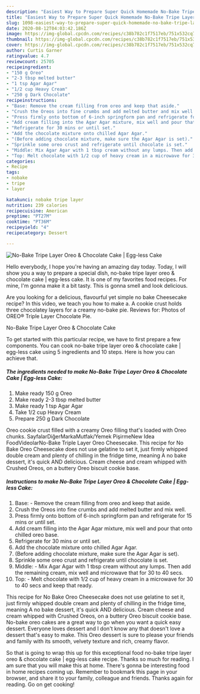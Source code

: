 ```yaml
---
description: "Easiest Way to Prepare Super Quick Homemade No-Bake Tripe Layer Oreo &amp;amp; Chocolate Cake | Egg-less Cake"
title: "Easiest Way to Prepare Super Quick Homemade No-Bake Tripe Layer Oreo &amp;amp; Chocolate Cake | Egg-less Cake"
slug: 1098-easiest-way-to-prepare-super-quick-homemade-no-bake-tripe-layer-oreo-and-amp-chocolate-cake-egg-less-cake
date: 2020-08-12T04:03:42.186Z
image: https://img-global.cpcdn.com/recipes/c38b782c1f7517eb/751x532cq70/no-bake-tripe-layer-oreo-chocolate-cake-egg-less-cake-recipe-main-photo.jpg
thumbnail: https://img-global.cpcdn.com/recipes/c38b782c1f7517eb/751x532cq70/no-bake-tripe-layer-oreo-chocolate-cake-egg-less-cake-recipe-main-photo.jpg
cover: https://img-global.cpcdn.com/recipes/c38b782c1f7517eb/751x532cq70/no-bake-tripe-layer-oreo-chocolate-cake-egg-less-cake-recipe-main-photo.jpg
author: Curtis Garner
ratingvalue: 4.7
reviewcount: 25705
recipeingredient:
- "150 g Oreo"
- "2-3 tbsp melted butter"
- "1 tsp Agar Agar"
- "1/2 cup Heavy Cream"
- "250 g Dark Chocolate"
recipeinstructions:
- "Base: Remove the cream filling from oreo and keep that aside."
- "Crush the Oreos into fine crumbs and add melted butter and mix well."
- "Press firmly onto bottom of 6-inch springform pan and refrigerate for 15 mins or until set."
- "Add cream filling into the Agar Agar mixture, mix well and pour that onto chilled oreo base."
- "Refrigerate for 30 mins or until set."
- "Add the chocolate mixture onto chilled Agar Agar."
- "(Before adding chocolate mixture, make sure the Agar Agar is set)."
- "Sprinkle some oreo crust and refrigerate until chocolate is set."
- "Middle: Mix Agar Agar with 1 tbsp cream without any lumps. Then add the remaining cream, mix well and microwave that for 30 to 40 secs."
- "Top: Melt chocolate with 1/2 cup of heavy cream in a microwave for 30 to 40 secs and keep that ready."
categories:
- Recipe
tags:
- nobake
- tripe
- layer

katakunci: nobake tripe layer 
nutrition: 239 calories
recipecuisine: American
preptime: "PT27M"
cooktime: "PT36M"
recipeyield: "4"
recipecategory: Dessert

---
```



![No-Bake Tripe Layer Oreo &amp; Chocolate Cake | Egg-less Cake](https://img-global.cpcdn.com/recipes/c38b782c1f7517eb/751x532cq70/no-bake-tripe-layer-oreo-chocolate-cake-egg-less-cake-recipe-main-photo.jpg)

Hello everybody, I hope you're having an amazing day today. Today, I will show you a way to prepare a special dish, no-bake tripe layer oreo &amp; chocolate cake | egg-less cake. It is one of my favorites food recipes. For mine, I'm gonna make it a bit tasty. This is gonna smell and look delicious.

Are you looking for a delicious, flavourful yet simple no bake Cheesecake recipe? In this video, we teach you how to make a. A cookie crust holds three chocolatey layers for a creamy no-bake pie. Reviews for: Photos of OREO® Triple Layer Chocolate Pie.

No-Bake Tripe Layer Oreo &amp; Chocolate Cake 

To get started with this particular recipe, we have to first prepare a few components. You can cook no-bake tripe layer oreo &amp; chocolate cake | egg-less cake using 5 ingredients and 10 steps. Here is how you can achieve that.

<!--inarticleads1-->

##### The ingredients needed to make No-Bake Tripe Layer Oreo &amp; Chocolate Cake | Egg-less Cake:

1. Make ready 150 g Oreo
1. Make ready 2-3 tbsp melted butter
1. Make ready 1 tsp Agar Agar
1. Take 1/2 cup Heavy Cream
1. Prepare 250 g Dark Chocolate


Oreo cookie crust filled with a creamy Oreo filling that&#39;s loaded with Oreo chunks. SayfalarDiğerMarkaMutfak/Yemek PişirmeNew Idea FoodVideolarNo-Bake Triple Layer Oreo Cheesecake. This recipe for No Bake Oreo Cheesecake does not use gelatine to set it, just firmly whipped double cream and plenty of chilling in the fridge time, meaning A no bake dessert, it&#39;s quick AND delicious. Cream cheese and cream whipped with Crushed Oreos, on a buttery Oreo biscuit cookie base. 

<!--inarticleads2-->

##### Instructions to make No-Bake Tripe Layer Oreo &amp; Chocolate Cake | Egg-less Cake:

1. Base: - Remove the cream filling from oreo and keep that aside.
1. Crush the Oreos into fine crumbs and add melted butter and mix well.
1. Press firmly onto bottom of 6-inch springform pan and refrigerate for 15 mins or until set.
1. Add cream filling into the Agar Agar mixture, mix well and pour that onto chilled oreo base.
1. Refrigerate for 30 mins or until set.
1. Add the chocolate mixture onto chilled Agar Agar.
1. (Before adding chocolate mixture, make sure the Agar Agar is set).
1. Sprinkle some oreo crust and refrigerate until chocolate is set.
1. Middle: - Mix Agar Agar with 1 tbsp cream without any lumps. Then add the remaining cream, mix well and microwave that for 30 to 40 secs.
1. Top: - Melt chocolate with 1/2 cup of heavy cream in a microwave for 30 to 40 secs and keep that ready.


This recipe for No Bake Oreo Cheesecake does not use gelatine to set it, just firmly whipped double cream and plenty of chilling in the fridge time, meaning A no bake dessert, it&#39;s quick AND delicious. Cream cheese and cream whipped with Crushed Oreos, on a buttery Oreo biscuit cookie base. No-bake oreo cakes are a great way to go when you want a quick easy dessert. Everyone loves dessert and I don&#39;t know any that doesn&#39;t love a dessert that&#39;s easy to make. This Oreo dessert is sure to please your friends and family with its smooth, velvety texture and rich, creamy flavor. 

So that is going to wrap this up for this exceptional food no-bake tripe layer oreo &amp; chocolate cake | egg-less cake recipe. Thanks so much for reading. I am sure that you will make this at home. There's gonna be interesting food in home recipes coming up. Remember to bookmark this page in your browser, and share it to your family, colleague and friends. Thanks again for reading. Go on get cooking!
